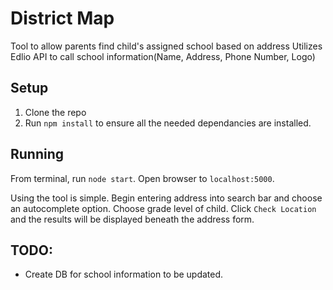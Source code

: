 # District Map
Tool to allow parents find child's assigned school based on address
Utilizes Edlio API to call school information(Name, Address, Phone Number, Logo)

## Setup
1) Clone the repo
2) Run `npm install` to ensure all the needed dependancies are installed.

## Running
From terminal, run `node start`. Open browser to `localhost:5000`.

Using the tool is simple. Begin entering address into search bar and choose an autocomplete option. Choose grade level of child. Click `Check Location` and the results will be displayed beneath the address form.

## TODO:
- Create DB for school information to be updated.

